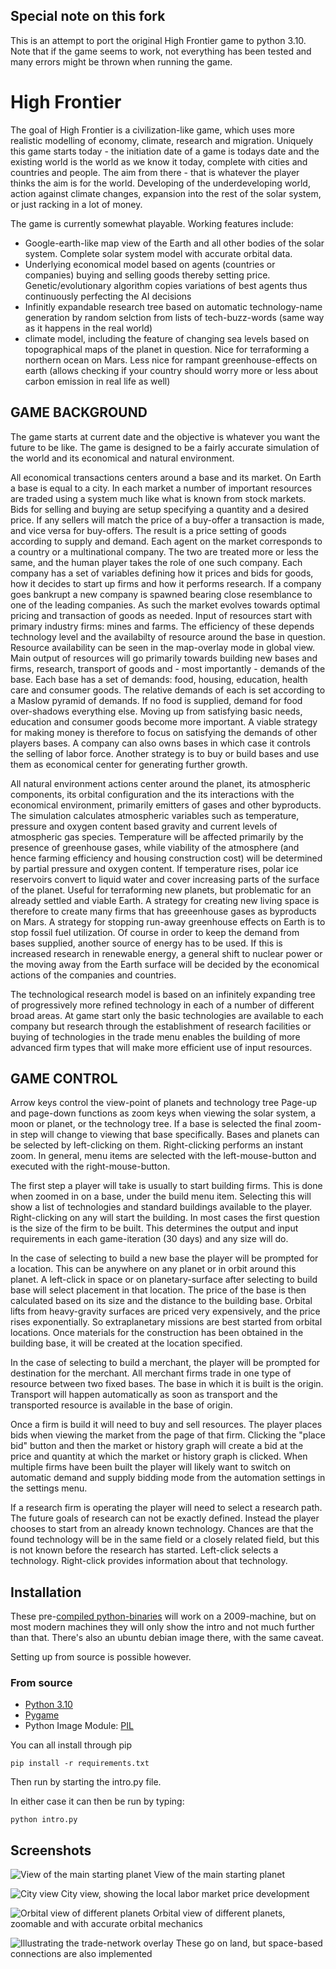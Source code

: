 

## Special note on this fork

This is an attempt to port the original High Frontier game to python 3.10.
Note that if the game seems to work, not everything has been tested and many
errors might be thrown when running the game.

# High Frontier

The goal of High Frontier is a civilization-like game, which uses more realistic modelling of economy, climate, research and migration. Uniquely this game starts today - the initiation date of a game is todays date and the existing world is the world as we know it today, complete with cities and countries and people. The aim from there - that is whatever the player thinks the aim is for the world. Developing of the underdeveloping world, action against climate changes, expansion into the rest of the solar system, or just racking in a lot of money.

The game is currently somewhat playable. Working features include:
- Google-earth-like map view of the Earth and all other bodies of the solar system. Complete solar system model with accurate orbital data.
- Underlying economical model based on agents (countries or companies) buying and selling goods thereby setting price. Genetic/evolutionary algorithm copies variations of best agents thus continuously perfecting the AI decisions
- Infinitly expandable research tree based on automatic technology-name generation by random selction from lists of tech-buzz-words (same way as it happens in the real world)
- climate model, including the feature of changing sea levels based on topographical maps of the planet in question. Nice for terraforming a northern ocean on Mars. Less nice for rampant greenhouse-effects on earth (allows checking if your country should worry more or less about carbon emission in real life as well)


## GAME BACKGROUND

The game starts at current date and the objective is whatever you want the future to be like. The game is designed to be a fairly accurate simulation of the world and its economical and natural environment.

All economical transactions centers around a base and its market. On Earth a base is equal to a city. In each market a number of important resources are traded using a system much like what is known from stock markets. Bids for selling and buying are setup specifying a quantity and a desired price. If any sellers will match the price of a buy-offer a transaction is made, and vice versa for buy-offers. The result is a price setting of goods according to supply and demand. Each agent on the market corresponds to a country or a multinational company. The two are treated more or less the same, and the human player takes the role of one such company. Each company has a set of variables defining how it prices and bids for goods, how it decides to start up firms and how it performs research. If a company goes bankrupt a new company is spawned bearing close resemblance to one of the leading companies. As such the market evolves towards optimal pricing and transaction of goods as needed. Input of resources start with primary industry firms: mines and farms. The efficiency of these depends technology level and the availabilty of resource around the base in question. Resource availability can be seen in the map-overlay mode in global view. Main output of resources will go primarily towards building new bases and firms, research, transport of goods and - most importantly - demands of the base. Each base has a set of demands: food, housing, education, health care and consumer goods. The relative demands of each is set according to a Maslow pyramid of demands. If no food is supplied, demand for food over-shadows everything else. Moving up from satisfying basic needs, education and consumer goods become more important. A viable strategy for making money is therefore to focus on satisfying the demands of other players bases. A company can also owns bases in which case it controls the selling of labor force. Another strategy is to buy or build bases and use them as economical center for generating further growth.

All natural environment actions center around the planet, its atmospheric components, its orbital configuration and the its interactions with the economical environment, primarily emitters of gases and other byproducts. The simulation calculates atmospheric variables such as temperature, pressure and oxygen content based gravity and current levels of atmospheric gas species. Temperature will be affected primarily by the presence of greenhouse gases, while viability of the atmosphere (and hence farming efficiency and housing construction cost) will be determined by partial pressure and oxygen content. If temperature rises, polar ice reservoirs convert to liquid water and cover increasing parts of the surface of the planet. Useful for terraforming new planets, but problematic for an already settled and viable Earth. A strategy for creating new living space is therefore to create many firms that has greeenhouse gases as byproducts on Mars. A strategy for stopping run-away greenhouse effects on Earth is to stop fossil fuel utilization. Of course in order to keep the demand from bases supplied, another source of energy has to be used. If this is increased research in renewable energy, a general shift to nuclear power or the moving away from the Earth surface will be decided by the economical actions of the companies and countries.

The technological research model is based on an infinitely expanding tree of progressively more refined technology in each of a number of different broad areas. At game start only the basic technologies are available to each company but research through the establishment of research facilities or buying of technologies in the trade menu enables the building of more advanced firm types that will make more efficient use of input resources.


## GAME CONTROL

Arrow keys control the view-point of planets and technology tree
Page-up and page-down functions as zoom keys when viewing the solar system, a moon or planet, or the technology tree. If a base is selected the final zoom-in step will change to viewing that base specifically.
Bases and planets can be selected by left-clicking on them. Right-clicking performs an instant zoom.
In general, menu items are selected with the left-mouse-button and executed with the right-mouse-button.

The first step a player will take is usually to start building firms. This is done when zoomed in on a base, under the build menu item. Selecting this will show a list of technologies and standard buildings available to the player. Right-clicking on any will start the building. In most cases the first question is the size of the firm to be built. This determines the output and input requirements in each game-iteration (30 days) and any size will do.

In the case of selecting to build a new base the player will be prompted for a location. This can be anywhere on any planet or in orbit around this planet. A left-click in space or on planetary-surface after selecting to build base will select placement in that location. The price of the base is then calculated based on its size and the distance to the building base. Orbital lifts from heavy-gravity surfaces are priced very expensively, and the price rises exponentially. So extraplanetary missions are best started from orbital locations. Once materials for the construction has been obtained in the building base, it will be created at the location specified.

In the case of selecting to build a merchant, the player will be prompted for destination for the merchant. All merchant firms trade in one type of resource between two fixed bases. The base in which it is built is the origin. Transport will happen automatically as soon as transport and the transported resource is available in the base of origin.

Once a firm is build it will need to buy and sell resources. The player places bids when viewing the market from the page of that firm. Clicking the "place bid" button and then the market or history graph will create a bid at the price and quantity at which the market or history graph is clicked. When multiple firms have been built the player will likely want to switch on automatic demand and supply bidding mode from the automation settings in the settings menu.

If a research firm is operating the player will need to select a research path. The future goals of research can not be exactly defined. Instead the player chooses to start from an already known technology. Chances are that the found technology will be in the same field or a closely related field, but this is not known before the research has started. Left-click selects a technology. Right-click provides information about that technology.


## Installation

These pre-[compiled python-binaries](https://sourceforge.net/projects/highfrontier/files/?source=navbar) will work on a 2009-machine, but on most modern machines they will only show the intro and not much further than that. There's also an ubuntu debian image there, with the same caveat.

Setting up from source is possible however.

### From source

* [Python 3.10](https://www.python.org/downloads/)
* [Pygame](http://www.pygame.org/)
* Python Image Module: [PIL](https://pillow.readthedocs.io)

You can all install through pip

```
pip install -r requirements.txt
```

Then run by starting the intro.py file.

In either case it can then be run by typing:
```
python intro.py
```




## Screenshots

![View of the main starting planet](screenshots/earth.jpg)
View of the main starting planet

![City view](screenshots/city.jpg)
City view, showing the local labor market price development


![Orbital view of different planets](screenshots/planets.jpg)
Orbital view of different planets, zoomable and with accurate orbital mechanics


![Illustrating the trade-network overlay](screenshots/earth_network.jpg)
These go on land, but space-based connections are also implemented